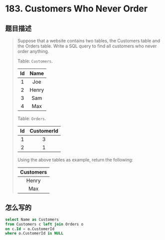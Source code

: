 # 183. Customers Who Never Order

## 题目描述

>Suppose that a website contains two tables, the Customers table and the Orders table. Write a SQL query to find all customers who never order anything.
>
>Table: `Customers`.
>
>| Id | Name  |
>|:-:|:-:|
>| 1  | Joe   |
>| 2  | Henry |
>| 3  | Sam   |
>| 4  | Max   |
>
>Table: `Orders`.
>
>| Id | CustomerId |
>|:-:|:-:|
>| 1  | 3          |
>| 2  | 1          |
>
>Using the above tables as example, return the following:
>
>| Customers |
>|:-:|
>| Henry     |
>| Max       |

## 怎么写的

```SQL
select Name as Customers
from Customers c left join Orders o
on c.Id = o.CustomerId
where o.CustomerId is NULL
```
